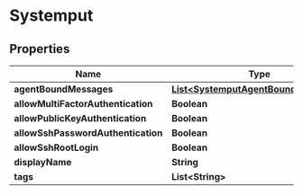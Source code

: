 # Systemput

## Properties
Name | Type | Description | Notes
------------ | ------------- | ------------- | -------------
**agentBoundMessages** | [**List&lt;SystemputAgentBoundMessages&gt;**](SystemputAgentBoundMessages.md) |  |  [optional]
**allowMultiFactorAuthentication** | **Boolean** |  |  [optional]
**allowPublicKeyAuthentication** | **Boolean** |  |  [optional]
**allowSshPasswordAuthentication** | **Boolean** |  |  [optional]
**allowSshRootLogin** | **Boolean** |  |  [optional]
**displayName** | **String** |  |  [optional]
**tags** | **List&lt;String&gt;** |  |  [optional]
